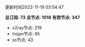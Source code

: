 更新时间2022-11-19 03:54:47

**总订阅: 73**
**总节点: 1018**
**有效节点: 347**
- v2ray节点: 219
- trojan节点: 85
- ss节点: 43
